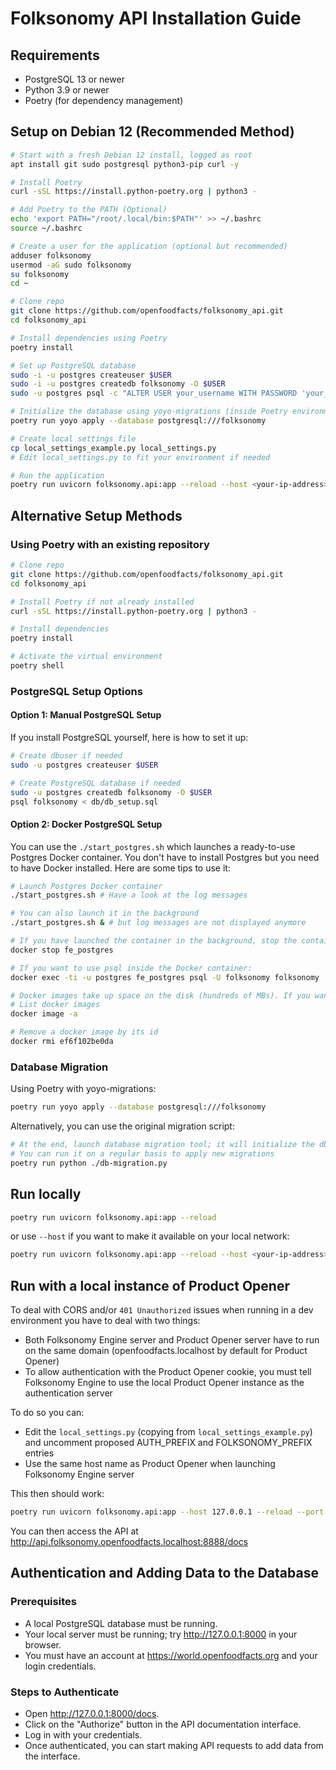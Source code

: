 # Folksonomy API Installation Guide

## Requirements

- PostgreSQL 13 or newer
- Python 3.9 or newer
- Poetry (for dependency management)

## Setup on Debian 12 (Recommended Method)

```bash
# Start with a fresh Debian 12 install, logged as root
apt install git sudo postgresql python3-pip curl -y

# Install Poetry
curl -sSL https://install.python-poetry.org | python3 -

# Add Poetry to the PATH (Optional)
echo 'export PATH="/root/.local/bin:$PATH"' >> ~/.bashrc
source ~/.bashrc

# Create a user for the application (optional but recommended)
adduser folksonomy
usermod -aG sudo folksonomy
su folksonomy
cd ~

# Clone repo
git clone https://github.com/openfoodfacts/folksonomy_api.git
cd folksonomy_api

# Install dependencies using Poetry
poetry install

# Set up PostgreSQL database
sudo -i -u postgres createuser $USER
sudo -i -u postgres createdb folksonomy -O $USER
sudo -u postgres psql -c "ALTER USER your_username WITH PASSWORD 'your_password';" # optional, create password

# Initialize the database using yoyo-migrations (inside Poetry environment)
poetry run yoyo apply --database postgresql:///folksonomy

# Create local settings file
cp local_settings_example.py local_settings.py
# Edit local_settings.py to fit your environment if needed

# Run the application
poetry run uvicorn folksonomy.api:app --reload --host <your-ip-address>
```

## Alternative Setup Methods

### Using Poetry with an existing repository

```bash
# Clone repo
git clone https://github.com/openfoodfacts/folksonomy_api.git
cd folksonomy_api

# Install Poetry if not already installed
curl -sSL https://install.python-poetry.org | python3 -

# Install dependencies
poetry install

# Activate the virtual environment
poetry shell
```

### PostgreSQL Setup Options

#### Option 1: Manual PostgreSQL Setup
If you install PostgreSQL yourself, here is how to set it up:

```bash
# Create dbuser if needed
sudo -u postgres createuser $USER

# Create PostgreSQL database if needed
sudo -u postgres createdb folksonomy -O $USER
psql folksonomy < db/db_setup.sql
```

#### Option 2: Docker PostgreSQL Setup
You can use the `./start_postgres.sh` which launches a ready-to-use Postgres Docker container. You don't have to install Postgres but you need to have Docker installed. Here are some tips to use it:

```bash
# Launch Postgres Docker container
./start_postgres.sh # Have a look at the log messages

# You can also launch it in the background
./start_postgres.sh & # but log messages are not displayed anymore

# If you have launched the container in the background, stop the container like this:
docker stop fe_postgres

# If you want to use psql inside the Docker container:
docker exec -ti -u postgres fe_postgres psql -U folksonomy folksonomy

# Docker images take up space on the disk (hundreds of MBs). If you want to remove them at the end:
# List docker images
docker image -a

# Remove a docker image by its id
docker rmi ef6f102be0da
```

### Database Migration

Using Poetry with yoyo-migrations:

```bash
poetry run yoyo apply --database postgresql:///folksonomy
```

Alternatively, you can use the original migration script:

```bash
# At the end, launch database migration tool; it will initialize the db and/or update the database if there are migrations to apply
# You can run it on a regular basis to apply new migrations
poetry run python ./db-migration.py
```

## Run locally

```bash
poetry run uvicorn folksonomy.api:app --reload
```

or use `--host` if you want to make it available on your local network:

```bash
poetry run uvicorn folksonomy.api:app --reload --host <your-ip-address>
```

## Run with a local instance of Product Opener

To deal with CORS and/or `401 Unauthorized` issues when running in a dev environment you have to deal with two things:

* Both Folksonomy Engine server and Product Opener server have to run on the same domain (openfoodfacts.localhost by default for Product Opener)
* To allow authentication with the Product Opener cookie, you must tell Folksonomy Engine to use the local Product Opener instance as the authentication server

To do so you can:
* Edit the `local_settings.py` (copying from `local_settings_example.py`) and uncomment proposed AUTH_PREFIX and FOLKSONOMY_PREFIX entries
* Use the same host name as Product Opener when launching Folksonomy Engine server

This then should work:

```bash
poetry run uvicorn folksonomy.api:app --host 127.0.0.1 --reload --port 8888
```

You can then access the API at http://api.folksonomy.openfoodfacts.localhost:8888/docs

## Authentication and Adding Data to the Database

### Prerequisites

- A local PostgreSQL database must be running.
- Your local server must be running; try http://127.0.0.1:8000 in your browser.
- You must have an account at https://world.openfoodfacts.org and your login credentials.

### Steps to Authenticate

- Open http://127.0.0.1:8000/docs.
- Click on the "Authorize" button in the API documentation interface.
- Log in with your credentials.
- Once authenticated, you can start making API requests to add data from the interface.

